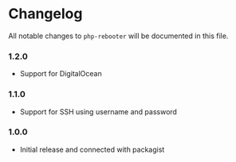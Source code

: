 # Changelog

All notable changes to `php-rebooter` will be documented in this file.

### 1.2.0
- Support for DigitalOcean

### 1.1.0
- Support for SSH using username and password

### 1.0.0
- Initial release and connected with packagist
